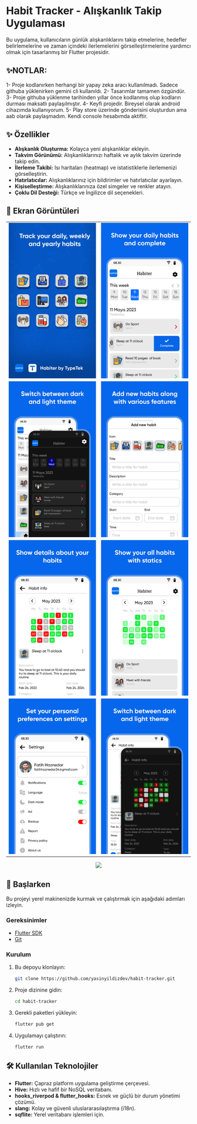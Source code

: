 # Habit Tracker - Alışkanlık Takip Uygulaması

Bu uygulama, kullanıcıların günlük alışkanlıklarını takip etmelerine, hedefler belirlemelerine ve zaman içindeki ilerlemelerini görselleştirmelerine yardımcı olmak için tasarlanmış bir Flutter projesidir.

## ✨NOTLAR:
1- Proje kodlanırken herhangi bir yapay zeka aracı kullanılmadı. Sadece githuba yüklenirken gemini cli kullanıldı.
2- Tasarımlar tamamen özgündür.
3- Proje githuba yüklenme tarihinden yıllar önce kodlanmış olup kodların durması maksatlı paylaşılmıştır.
4- Keyfi projedir. Bireysel olarak android cihazımda kullanıyorum.
5- Play store üzerinde gönderisini oluşturdun ama aab olarak paylaşmadım. Kendi console hesabımda aktiftir.


## ✨ Özellikler

*   **Alışkanlık Oluşturma:** Kolayca yeni alışkanlıklar ekleyin.
*   **Takvim Görünümü:** Alışkanlıklarınızı haftalık ve aylık takvim üzerinde takip edin.
*   **İlerleme Takibi:** Isı haritaları (heatmap) ve istatistiklerle ilerlemenizi görselleştirin.
*   **Hatırlatıcılar:** Alışkanlıklarınız için bildirimler ve hatırlatıcılar ayarlayın.
*   **Kişiselleştirme:** Alışkanlıklarınıza özel simgeler ve renkler atayın.
*   **Çoklu Dil Desteği:** Türkçe ve İngilizce dil seçenekleri.

## 📱 Ekran Görüntüleri

| | |
|:-------------------------:|:-------------------------:|
|<img src="assets/images/play-store/0.png" width="260"> | <img src="assets/images/play-store/1.png" width="260">|
|<img src="assets/images/play-store/2.png" width="260"> | <img src="assets/images/play-store/3.png" width="260">|
|<img src="assets/images/play-store/4.png" width="260"> | <img src="assets/images/play-store/5.png" width="260">|
|<img src="assets/images/play-store/6.png" width="260"> | <img src="assets/images/play-store/7.png" width="260">|

<p align="center">
  <img src="assets/images/play-store/özellik-grafik.png" width="800">
</p>

## 🚀 Başlarken

Bu projeyi yerel makinenizde kurmak ve çalıştırmak için aşağıdaki adımları izleyin.

### Gereksinimler

*   [Flutter SDK](https://flutter.dev/docs/get-started/install)
*   [Git](https://git-scm.com/downloads)

### Kurulum

1.  Bu depoyu klonlayın:
    ```sh
    git clone https://github.com/yasinyildizdev/habit-tracker.git
    ```
2.  Proje dizinine gidin:
    ```sh
    cd habit-tracker
    ```
3.  Gerekli paketleri yükleyin:
    ```sh
    flutter pub get
    ```
4.  Uygulamayı çalıştırın:
    ```sh
    flutter run
    ```

## 🛠️ Kullanılan Teknolojiler

*   **Flutter:** Çapraz platform uygulama geliştirme çerçevesi.
*   **Hive:** Hızlı ve hafif bir NoSQL veritabanı.
*   **hooks_riverpod & flutter_hooks:** Esnek ve güçlü bir durum yönetimi çözümü.
*   **slang:** Kolay ve güvenli uluslararasılaştırma (i18n).
*   **sqflite:** Yerel veritabanı işlemleri için.
